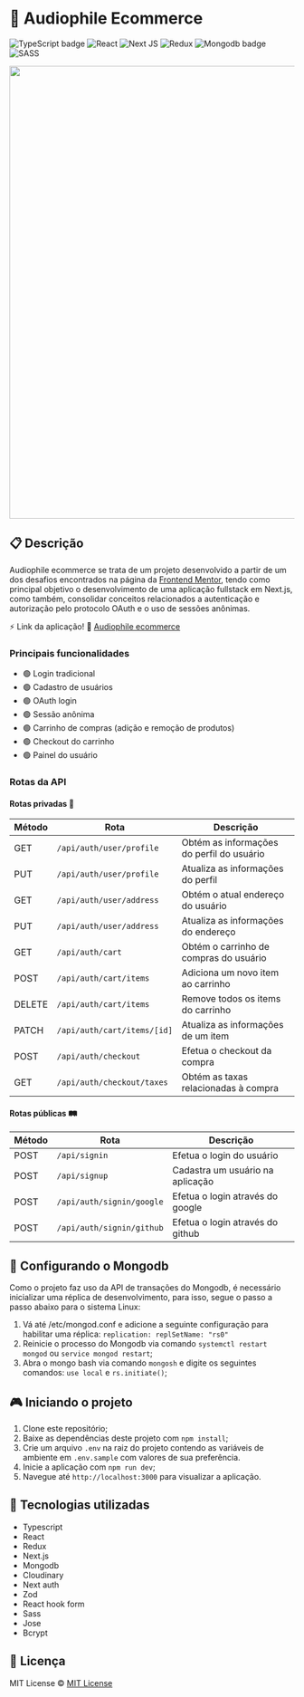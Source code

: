 # 🛒 Audiophile Ecommerce

![TypeScript badge](https://img.shields.io/badge/typescript-%23007ACC.svg?style=for-the-badge&logo=typescript&logoColor=white)
![React](https://img.shields.io/badge/react-%2320232a.svg?style=for-the-badge&logo=react&logoColor=%2361DAFB)
![Next JS](https://img.shields.io/badge/Next-black?style=for-the-badge&logo=next.js&logoColor=white)
![Redux](https://img.shields.io/badge/redux-%23593d88.svg?style=for-the-badge&logo=redux&logoColor=white)
![Mongodb badge](https://img.shields.io/badge/MongoDB-%234ea94b.svg?style=for-the-badge&logo=mongodb&logoColor=white)
![SASS](https://img.shields.io/badge/SASS-hotpink.svg?style=for-the-badge&logo=SASS&logoColor=white)

<img width="800px" src="https://github.com/nalbertcerqueira/nalbertcerqueira/assets/105606295/0013671f-449a-4ad2-919d-c6baba8bfd77">

## 📋 Descrição

Audiophile ecommerce se trata de um projeto desenvolvido a partir de um dos desafios encontrados na página da [Frontend Mentor](https://www.frontendmentor.io), tendo como principal objetivo o desenvolvimento de uma aplicação fullstack em Next.js, como também, consolidar conceitos relacionados a autenticação e autorização pelo protocolo OAuth e o uso de sessões anônimas.

⚡ Link da aplicação! 🔗 [Audiophile ecommerce](https://audiophile-ecommerce-delta.vercel.app/)

### Principais funcionalidades

-   🟢 Login tradicional
-   🟢 Cadastro de usuários
-   🟢 OAuth login
-   🟢 Sessão anônima
-   🟢 Carrinho de compras (adição e remoção de produtos)
-   🟢 Checkout do carrinho
-   🟢 Painel do usuário

### Rotas da API

#### Rotas privadas 🔐

| **Método** | **Rota**                    | **Descrição**                             |
| ---------- | --------------------------- | ----------------------------------------- |
| GET        | `/api/auth/user/profile`    | Obtém as informações do perfil do usuário |
| PUT        | `/api/auth/user/profile`    | Atualiza as informações do perfil         |
| GET        | `/api/auth/user/address`    | Obtém o atual endereço do usuário         |
| PUT        | `/api/auth/user/address`    | Atualiza as informações do endereço       |
| GET        | `/api/auth/cart`            | Obtém o carrinho de compras do usuário    |
| POST       | `/api/auth/cart/items`      | Adiciona um novo item ao carrinho         |
| DELETE     | `/api/auth/cart/items`      | Remove todos os items do carrinho         |
| PATCH      | `/api/auth/cart/items/[id]` | Atualiza as informações de um item        |
| POST       | `/api/auth/checkout`        | Efetua o checkout da compra               |
| GET        | `/api/auth/checkout/taxes`  | Obtém as taxas relacionadas à compra      |

#### Rotas públicas 🛤️

| **Método** | **Rota**                  | **Descrição**                    |
| ---------- | ------------------------- | -------------------------------- |
| POST       | `/api/signin`             | Efetua o login do usuário        |
| POST       | `/api/signup`             | Cadastra um usuário na aplicação |
| POST       | `/api/auth/signin/google` | Efetua o login através do google |
| POST       | `/api/auth/signin/github` | Efetua o login através do github |

## 📁 Configurando o Mongodb

Como o projeto faz uso da API de transações do Mongodb, é necessário inicializar uma réplica de desenvolvimento, para isso, segue o passo a passo abaixo para o sistema Linux:

1. Vá até /etc/mongod.conf e adicione a seguinte configuração para habilitar uma réplica: `replication: replSetName: "rs0"`
2. Reinicie o processo do Mongodb via comando `systemctl restart mongod` ou `service mongod restart`;
3. Abra o mongo bash via comando `mongosh` e digite os seguintes comandos: `use local` e `rs.initiate()`;

## 🎮 Iniciando o projeto

1. Clone este repositório;
2. Baixe as dependências deste projeto com `npm install`;
3. Crie um arquivo `.env` na raiz do projeto contendo as variáveis de ambiente em `.env.sample` com valores de sua preferência.
4. Inicie a aplicação com `npm run dev`;
5. Navegue até `http://localhost:3000` para visualizar a aplicação.

## 🚀 Tecnologias utilizadas

-   Typescript
-   React
-   Redux
-   Next.js
-   Mongodb
-   Cloudinary
-   Next auth
-   Zod
-   React hook form
-   Sass
-   Jose
-   Bcrypt

## 📝 Licença

MIT License © [MIT License ](./LICENSE)
